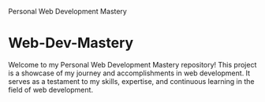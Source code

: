 Personal Web Development Mastery
# Web-Dev-Mastery

Welcome to my Personal Web Development Mastery repository! This project is a showcase of my journey and accomplishments in web development. It serves as a testament to my skills, expertise, and continuous learning in the field of web development.

